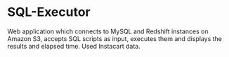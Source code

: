 # SQL-Executor
Web application which connects to MySQL and Redshift instances on Amazon S3, accepts SQL scripts as input, executes them and displays the results and elapsed time. Used Instacart data.

